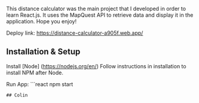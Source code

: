 This distance calculator was the main project that I developed in order to learn React.js. It uses the MapQuest API to retrieve data
and display it in the application. Hope you enjoy!

Deploy link: https://distance-calculator-a905f.web.app/

## Installation & Setup

Install [Node] (https://nodejs.org/en/) Follow instructions in installation to install NPM after Node.

Run App: ```react
  npm start
  ```
## Colin

